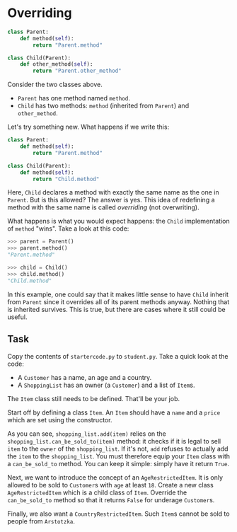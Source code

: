 # Overriding

```python
class Parent:
    def method(self):
        return "Parent.method"

class Child(Parent):
    def other_method(self):
        return "Parent.other_method"
```

Consider the two classes above.

* `Parent` has one method named `method`.
* `Child` has two methods: `method` (inherited from `Parent`) and `other_method`.

Let's try something new.
What happens if we write this:

```python
class Parent:
    def method(self):
        return "Parent.method"

class Child(Parent):
    def method(self):
        return "Child.method"
```

Here, `Child` declares a method with exactly the same name as the one in `Parent`.
But is this allowed? The answer is yes. This idea of redefining a method with the same name is called _overriding_ (not overwriting).

What happens is what you would expect happens: the `Child` implementation of `method` "wins".
Take a look at this code:

```python
>>> parent = Parent()
>>> parent.method()
"Parent.method"

>>> child = Child()
>>> child.method()
"Child.method"
```

In this example, one could say that it makes little sense to have `Child` inherit from `Parent` since it overrides all of its parent methods anyway.
Nothing that is inherited survives.
This is true, but there are cases where it still could be useful.

## Task

Copy the contents of `startercode.py` to `student.py`.
Take a quick look at the code:

* A `Customer` has a name, an age and a country.
* A `ShoppingList` has an owner (a `Customer`) and a list of `Item`s.

The `Item` class still needs to be defined.
That'll be your job.

Start off by defining a class `Item`.
An `Item` should have a `name` and a `price` which are set using the constructor.

As you can see, `shopping_list.add(item)` relies on the `shopping_list.can_be_sold_to(item)` method: it checks if it is legal to sell `item` to the `owner` of the `shopping_list`.
If it's not, `add` refuses to actually add the `item` to the `shopping_list`.
You must therefore equip your `Item` class with a `can_be_sold_to` method.
You can keep it simple: simply have it return `True`.

Next, we want to introduce the concept of an `AgeRestrictedItem`.
It is only allowed to be sold to `Customer`s with `age` at least `18`.
Create a new class `AgeRestrictedItem` which is a child class of `Item`.
Override the `can_be_sold_to` method so that it returns `False` for underage `Customer`s.

Finally, we also want a `CountryRestrictedItem`.
Such `Item`s cannot be sold to people from `Arstotzka`.
